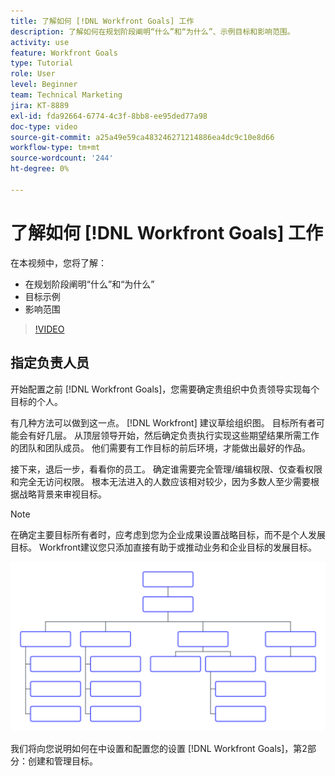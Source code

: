 ```yaml
---
title: 了解如何 [!DNL Workfront Goals] 工作
description: 了解如何在规划阶段阐明“什么”和“为什么”、示例目标和影响范围。
activity: use
feature: Workfront Goals
type: Tutorial
role: User
level: Beginner
team: Technical Marketing
jira: KT-8889
exl-id: fda92664-6774-4c3f-8bb8-ee95ded77a98
doc-type: video
source-git-commit: a25a49e59ca483246271214886ea4dc9c10e8d66
workflow-type: tm+mt
source-wordcount: '244'
ht-degree: 0%

---
```


# 了解如何 [!DNL Workfront Goals] 工作

在本视频中，您将了解：

* 在规划阶段阐明“什么”和“为什么”
* 目标示例
* 影响范围

>[!VIDEO](https://video.tv.adobe.com/v/335183/?quality=12&learn=on)

## 指定负责人员

开始配置之前 [!DNL Workfront Goals]，您需要确定贵组织中负责领导实现每个目标的个人。

有几种方法可以做到这一点。 [!DNL Workfront] 建议草绘组织图。 目标所有者可能会有好几层。 从顶层领导开始，然后确定负责执行实现这些期望结果所需工作的团队和团队成员。 他们需要有工作目标的前后环境，才能做出最好的作品。

接下来，退后一步，看看你的员工。 确定谁需要完全管理/编辑权限、仅查看权限和完全无访问权限。 根本无法进入的人数应该相对较少，因为多数人至少需要根据战略背景来审视目标。

>[!NOTE]
>
>在确定主要目标所有者时，应考虑到您为企业成果设置战略目标，而不是个人发展目标。 Workfront建议您只添加直接有助于或推动业务和企业目标的发展目标。

![空白组织结构图](assets/01-workfront-goals-blank-org-chart.png)

我们将向您说明如何在中设置和配置您的设置 [!DNL Workfront Goals]，第2部分：创建和管理目标。

<!--
URL for part 2 reference above
-->
